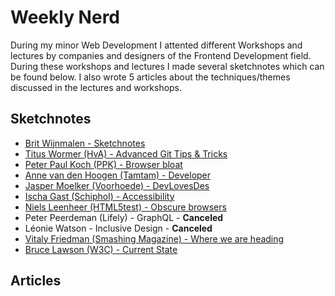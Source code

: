 # Weekly Nerd
During my minor Web Development I attented different Workshops and lectures by companies and designers of the Frontend Development field. During these workshops and lectures I made several sketchnotes which can be found below.  I also wrote 5 articles about the techniques/themes discussed in the lectures and workshops.

## Sketchnotes

- [Brit Wijnmalen - Sketchnotes](./weekly-nerds/week-1.md)
- [Titus Wormer (HvA) - Advanced Git Tips & Tricks](./weekly-nerds/week-2.md)
- [Peter Paul Koch (PPK) - Browser bloat](./weekly-nerds/week-3.md)
- [Anne van den Hoogen (Tamtam) - Developer](./weekly-nerds/week-4.md)
- [Jasper Moelker (Voorhoede) - DevLovesDes](./weekly-nerds/week-5.md)
- [Ischa Gast (Schiphol) - Accessibility](./weekly-nerds/week-6.md)
- [Niels Leenheer (HTML5test) - Obscure browsers](./weekly-nerds/week-7.md)
- Peter Peerdeman (Lifely) - GraphQL - __Canceled__
- Léonie Watson - Inclusive Design - __Canceled__
- [Vitaly Friedman (Smashing Magazine) - Where we are heading](./weekly-nerds/week-11.md)
- [Bruce Lawson (W3C) - Current State](./weekly-nerds/week-12.md)

## Articles
